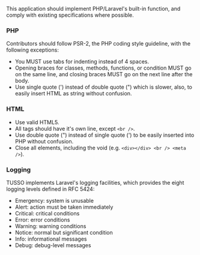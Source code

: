 This application should implement PHP/Laravel's built-in function, and comply with existing specifications where possible.

### PHP
Contributors should follow PSR-2, the PHP coding style guideline, with the following exceptions:

- You MUST use tabs for indenting instead of 4 spaces.
- Opening braces for classes, methods, functions, or condition MUST go on the same line, and closing braces MUST go on the next line after the body.
- Use single quote (') instead of double quote (") which is slower, also, to easily insert HTML as string without confusion.


### HTML
- Use valid HTML5.
- All tags should have it's own line, except `<br />`.
- Use double quote (") instead of single quote (') to be easily inserted into PHP without confusion.
- Close all elements, including the void (e.g. `<div></div> <br /> <meta />`).


### Logging
TUSSO implements Laravel's logging facilities, which provides the eight logging levels defined in RFC 5424:
- Emergency: system is unusable
- Alert: action must be taken immediately
- Critical: critical conditions
- Error: error conditions
- Warning: warning conditions
- Notice: normal but significant condition
- Info: informational messages
- Debug: debug-level messages